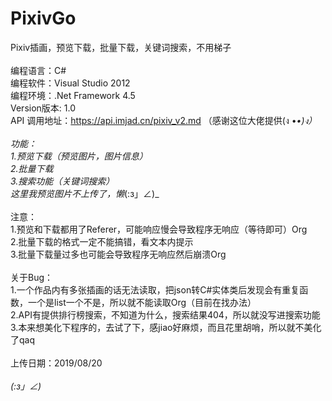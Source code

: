 # PixivGo
Pixiv插画，预览下载，批量下载，关键词搜索，不用梯子<br />
<br />
编程语言：C#<br />
编程软件：Visual Studio 2012<br />
编程环境：.Net Framework 4.5<br />
Version版本: 1.0<br />
API 调用地址：https://api.imjad.cn/pixiv_v2.md （感谢这位大佬提供(ง •_•)ง）<br />
<br />
功能：<br />
1.预览下载（预览图片，图片信息）<br />
2.批量下载<br />
3.搜索功能（关键词搜索）<br />
这里我预览图片不上传了，懒_(:з」∠)_ <br />
<br />
注意：<br />
1.预览和下载都用了Referer，可能响应慢会导致程序无响应（等待即可）Org<br />
2.批量下载的格式一定不能搞错，看文本内提示<br />
3.批量下载量过多也可能会导致程序无响应然后崩溃Org<br />
<br />
关于Bug：<br />
1.一个作品内有多张插画的话无法读取，把json转C#实体类后发现会有重复函数，一个是list一个不是，所以就不能读取Org（目前在找办法）<br />
2.API有提供排行榜搜索，不知道为什么，搜索结果404，所以就没写进搜索功能<br />
3.本来想美化下程序的，去试了下，感jiao好麻烦，而且花里胡哨，所以就不美化了qaq<br />
<br />
上传日期：2019/08/20<br />
<br />_(:з」∠)_ 
